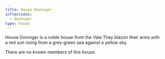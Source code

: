 ```yaml
---
title: House Donniger
inflections:
  - Donniger
type: house
---
```


House Donniger is a noble house from the Vale.They blazon their arms with a red sun rising from a grey-green sea against a yellow sky.

There are no known members of this house.


